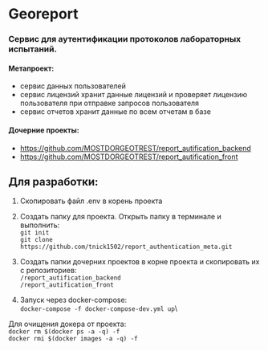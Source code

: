 # Georeport

### Сервис для аутентификации протоколов лабораторных испытаний. 

#### Метапроект:
* сервис данных пользователей
* сервис лицензий хранит данные лицензий и проверяет лицензию пользователя при отправке запросов пользователя
* сервис отчетов хранит данные по всем отчетам в базе

#### Дочерние проекты:
* https://github.com/MOSTDORGEOTREST/report_autification_backend
* https://github.com/MOSTDORGEOTREST/report_autification_front


## Для разработки:
1. Скопировать файл .env в корень проекта
    
2. Создать папку для проекта. Открыть папку в терминале и выполнить:\
    `git init`\
    `git clone https://github.com/tnick1502/report_authentication_meta.git`

3. Создать папки дочерних проектов в корне проекта и скопировать их с репозиториев:\
    `/report_autification_backend`\
    `/report_autification_front`

4. Запуск через docker-compose:\
    `docker-compose -f docker-compose-dev.yml up`\

Для очищения докера от проекта:\
    `docker rm $(docker ps -a -q) -f`\
    `docker rmi $(docker images -a -q) -f`

